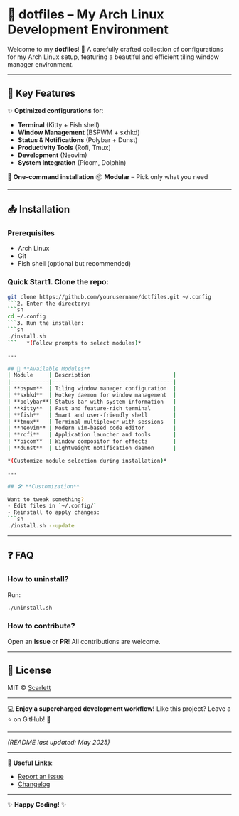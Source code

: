 # 🎨 **dotfiles** – My Arch Linux Development Environment

Welcome to my **dotfiles**! 🎉
A carefully crafted collection of configurations for my Arch Linux setup, featuring a beautiful and efficient tiling window manager environment.

---

## 🚀 **Key Features**
✨ **Optimized configurations** for:
- **Terminal** (Kitty + Fish shell)
- **Window Management** (BSPWM + sxhkd)
- **Status & Notifications** (Polybar + Dunst)
- **Productivity Tools** (Rofi, Tmux)
- **Development** (Neovim)
- **System Integration** (Picom, Dolphin)

🔧 **One-command installation**
📦 **Modular** – Pick only what you need

---

## 📥 **Installation**

### **Prerequisites**
- Arch Linux
- Git
- Fish shell (optional but recommended)

### **Quick Start**1. Clone the repo:
   ```sh
   git clone https://github.com/yourusername/dotfiles.git ~/.config
   ```2. Enter the directory:
   ```sh
   cd ~/.config
   ```3. Run the installer:
   ```sh
   ./install.sh
   ```   *(Follow prompts to select modules)*

---

## 🧩 **Available Modules**
| Module     | Description                          |  
|------------|--------------------------------------|  
| **bspwm**  | Tiling window manager configuration  |  
| **sxhkd**  | Hotkey daemon for window management  |  
| **polybar**| Status bar with system information   |  
| **kitty**  | Fast and feature-rich terminal       |  
| **fish**   | Smart and user-friendly shell        |  
| **tmux**   | Terminal multiplexer with sessions   |  
| **neovim** | Modern Vim-based code editor         |  
| **rofi**   | Application launcher and tools       |  
| **picom**  | Window compositor for effects        |  
| **dunst**  | Lightweight notification daemon      |  

*(Customize module selection during installation)*

---

## 🛠️ **Customization**

Want to tweak something?
- Edit files in `~/.config/`
- Reinstall to apply changes:
  ```sh
  ./install.sh --update
  ```
---

## ❓ **FAQ**

### **How to uninstall?**
Run:
```sh
./uninstall.sh
```

### **How to contribute?**
Open an **Issue** or **PR**! All contributions are welcome.

---

## 📜 **License**
MIT © [Scarlett](https://github.com/ssoteloserrano)

---

💻 **Enjoy a supercharged development workflow!**
Like this project? Leave a ⭐ on GitHub! 🚀

--- 

*(README last updated: May 2025)*

--- 

🔗 **Useful Links**:
- [Report an issue](https://github.com/ssoteloserrano/dotfiles/issues)
- [Changelog](CHANGELOG.md)

--- 

✨ **Happy Coding!** ✨
